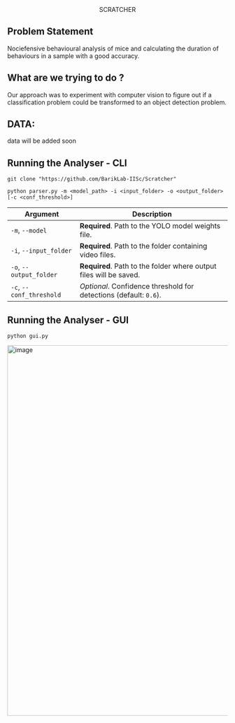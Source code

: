 <center> SCRATCHER </center>

## Problem Statement
Nociefensive behavioural analysis of mice and calculating the duration of behaviours in a sample with a good accuracy.

## What are we trying to do ?
Our approach was to experiment with computer vision to figure out if a classification problem could be transformed to an object detection problem. 

## DATA:
data will be added soon

## Running the Analyser - CLI
    git clone "https://github.com/BarikLab-IISc/Scratcher"

    python parser.py -m <model_path> -i <input_folder> -o <output_folder> [-c <conf_threshold>]

| Argument               | Description                                                                 |
|------------------------|-----------------------------------------------------------------------------|
| `-m`, `--model`        | **Required**. Path to the YOLO model weights file.                          |
| `-i`, `--input_folder` | **Required**. Path to the folder containing video files.                    |
| `-o`, `--output_folder`| **Required**. Path to the folder where output files will be saved.          |
| `-c`, `--conf_threshold`| *Optional*. Confidence threshold for detections (default: `0.6`).          |

## Running the Analyser - GUI
    python gui.py

<img width="847" alt="image" src="https://github.com/user-attachments/assets/8c90c569-48f9-4119-8470-b8f50e791963" />




